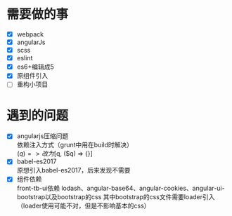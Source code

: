 # 需要做的事
- [x] webpack
- [x] angularJs
- [x] scss
- [x] eslint
- [x] es6+编辑成5
- [x] 原组件引入
- [ ] 重构小项目

# 遇到的问题
- [x] angularjs压缩问题  
    依赖注入方式（grunt中用在build时解决）  
    ($q) => {} 改为 [$q, ($q) => {}]
- [x] babel-es2017  
    原想引入babel-es2017，后来发现不需要
- [x] 组件依赖  
    front-tb-ui依赖 lodash、angular-base64、angular-cookies、angular-ui-bootstrap以及bootstrap的css
    其中bootstrap的css文件需要loader引入（loader使用可能不对，但是不影响基本的css）